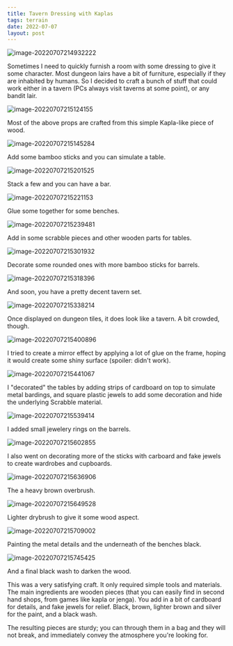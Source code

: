 ```yaml
---
title: Tavern Dressing with Kaplas
tags: terrain
date: 2022-07-07
layout: post
---
```


![image-20220707214932222](image-20220707214932222.png)

Sometimes I need to quickly furnish a room with some dressing to give it some character. Most dungeon lairs have a bit of furniture, especially if they are inhabited by humans. So I decided to craft a bunch of stuff that could work either in a tavern (PCs always visit taverns at some point), or any bandit lair.

![image-20220707215124155](image-20220707215124155.png)

Most of the above props are crafted from this simple Kapla-like piece of wood.

![image-20220707215145284](image-20220707215145284.png)

Add some bamboo sticks and you can simulate a table.

![image-20220707215201525](image-20220707215201525.png)

Stack a few and you can have a bar.

![image-20220707215221153](image-20220707215221153.png)

Glue some together for some benches.

![image-20220707215239481](image-20220707215239481.png)

Add in some scrabble pieces and other wooden parts for tables.

![image-20220707215301932](image-20220707215301932.png)

Decorate some rounded ones with more bamboo sticks for barrels.

![image-20220707215318396](image-20220707215318396.png)

And soon, you have a pretty decent tavern set.

![image-20220707215338214](image-20220707215338214.png)

Once displayed on dungeon tiles, it does look like a tavern. A bit crowded, though.

![image-20220707215400896](image-20220707215400896.png)

I tried to create a mirror effect by applying a lot of glue on the frame, hoping it would create some shiny surface (spoiler: didn't work).

![image-20220707215441067](image-20220707215441067.png)

I "decorated" the tables by adding strips of cardboard on top to simulate metal bardings, and square plastic jewels to add some decoration and hide the underlying Scrabble material.

![image-20220707215539414](image-20220707215539414.png)

I added small jewelery rings on the barrels.

![image-20220707215602855](image-20220707215602855.png)

I also went on decorating more of the sticks with carboard and fake jewels to create wardrobes and cupboards.

![image-20220707215636906](image-20220707215636906.png)

The a heavy brown overbrush.

![image-20220707215649528](image-20220707215649528.png)

Lighter drybrush to give it some wood aspect.

![image-20220707215709002](image-20220707215709002.png)

Painting the metal details and the underneath of the benches black.

![image-20220707215745425](image-20220707215745425.png)

And a final black wash to darken the wood.

This was a very satisfying craft. It only required simple tools and materials. The main ingredients are wooden pieces (that you can easily find in second hand shops, from games like kapla or jenga). You add in a bit of cardboard for details, and fake jewels for relief. Black, brown, lighter brown and silver for the paint, and a black wash.

The resulting pieces are sturdy; you can through them in a bag and they will not break, and immediately convey the atmosphere you're looking for.